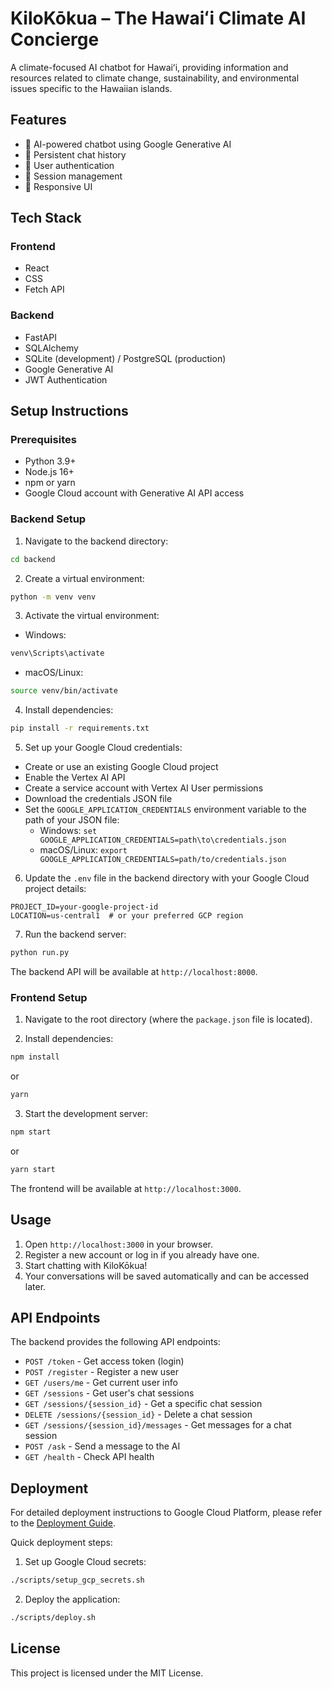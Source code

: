# KiloKōkua – The Hawaiʻi Climate AI Concierge

A climate-focused AI chatbot for Hawaiʻi, providing information and resources related to climate change, sustainability, and environmental issues specific to the Hawaiian islands.

## Features

- 🤖 AI-powered chatbot using Google Generative AI
- 💬 Persistent chat history
- 👤 User authentication
- 🔄 Session management
- 📱 Responsive UI

## Tech Stack

### Frontend
- React
- CSS
- Fetch API

### Backend
- FastAPI
- SQLAlchemy
- SQLite (development) / PostgreSQL (production)
- Google Generative AI
- JWT Authentication

## Setup Instructions

### Prerequisites
- Python 3.9+ 
- Node.js 16+
- npm or yarn
- Google Cloud account with Generative AI API access

### Backend Setup

1. Navigate to the backend directory:
```bash
cd backend
```

2. Create a virtual environment:
```bash
python -m venv venv
```

3. Activate the virtual environment:
- Windows:
```bash
venv\Scripts\activate
```
- macOS/Linux:
```bash
source venv/bin/activate
```

4. Install dependencies:
```bash
pip install -r requirements.txt
```

5. Set up your Google Cloud credentials:
- Create or use an existing Google Cloud project
- Enable the Vertex AI API
- Create a service account with Vertex AI User permissions
- Download the credentials JSON file
- Set the `GOOGLE_APPLICATION_CREDENTIALS` environment variable to the path of your JSON file:
  - Windows: `set GOOGLE_APPLICATION_CREDENTIALS=path\to\credentials.json`
  - macOS/Linux: `export GOOGLE_APPLICATION_CREDENTIALS=path/to/credentials.json`

6. Update the `.env` file in the backend directory with your Google Cloud project details:
```
PROJECT_ID=your-google-project-id
LOCATION=us-central1  # or your preferred GCP region
```

7. Run the backend server:
```bash
python run.py
```

The backend API will be available at `http://localhost:8000`.

### Frontend Setup

1. Navigate to the root directory (where the `package.json` file is located).

2. Install dependencies:
```bash
npm install
```
or
```bash
yarn
```

3. Start the development server:
```bash
npm start
```
or
```bash
yarn start
```

The frontend will be available at `http://localhost:3000`.

## Usage

1. Open `http://localhost:3000` in your browser.
2. Register a new account or log in if you already have one.
3. Start chatting with KiloKōkua!
4. Your conversations will be saved automatically and can be accessed later.

## API Endpoints

The backend provides the following API endpoints:

- `POST /token` - Get access token (login)
- `POST /register` - Register a new user
- `GET /users/me` - Get current user info
- `GET /sessions` - Get user's chat sessions
- `GET /sessions/{session_id}` - Get a specific chat session
- `DELETE /sessions/{session_id}` - Delete a chat session
- `GET /sessions/{session_id}/messages` - Get messages for a chat session
- `POST /ask` - Send a message to the AI
- `GET /health` - Check API health

## Deployment

For detailed deployment instructions to Google Cloud Platform, please refer to the [Deployment Guide](DEPLOYMENT.md).

Quick deployment steps:

1. Set up Google Cloud secrets:
```bash
./scripts/setup_gcp_secrets.sh
```

2. Deploy the application:
```bash
./scripts/deploy.sh
```

## License

This project is licensed under the MIT License.
